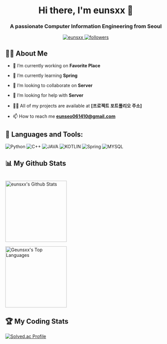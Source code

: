 <h1 align="center">Hi there, I'm eunsxx 👋</h1>
<h3 align="center">A passionate Computer Information Engineering from Seoul</h3>

<p align="center">
  <a href="https://github.com/eunsxx">
    <img src="https://komarev.com/ghpvc/?username=eunsxx&label=Profile%20views&color=0e75b6&style=flat" alt="eunsxx" />
  </a>
  <a href="https://github.com/eunsxx?tab=followers">
    <img src="https://img.shields.io/github/followers/eunsxx?label=Followers" alt="followers">
  </a>
</p>

## 🙋‍♂️ About Me

- 🔭 I’m currently working on **Favorite Place**

- 🌱 I’m currently learning **Spring**

- 👯 I’m looking to collaborate on **Server**

- 🤝 I’m looking for help with **Server**

- 👨‍💻 All of my projects are available at **[프로젝트 포트폴리오 주소]**

- 📫 How to reach me **eunseo061410@gmail.com**


## 🚀 Languages and Tools:
![Python](https://img.shields.io/badge/Python-14354C?style=for-the-badge&logo=python&logoColor=white)
![C++](https://img.shields.io/badge/C%2B%2B-00599C?style=for-the-badge&logo=c%2B%2B&logoColor=white)
![JAVA](https://img.shields.io/badge/Java-ED8B00?style=for-the-badge&logo=openjdk&logoColor=white)
![KOTLIN](https://img.shields.io/badge/Kotlin-0095D5?&style=for-the-badge&logo=kotlin&logoColor=white)
![Spring](https://img.shields.io/badge/Spring-6DB33F?style=for-the-badge&logo=spring&logoColor=white)
![MYSQL](https://img.shields.io/badge/MySQL-00000F?style=for-the-badge&logo=mysql&logoColor=white)



## 📊 My Github Stats

  <br/>
    <a href="https://github.com/eunsxx"><img alt="eunsxx's Github Stats" src="https://github-readme-stats.vercel.app/api?username=eunsxx&show_icons=true&count_private=true&theme=algolia" height="192px"/></a>

  <a href="https://github.com/eunsxx"><img alt="Geunsxx's Top Languages" src="https://github-readme-stats.vercel.app/api/top-langs/?username=eunsxx&langs_count=8&layout=compact&theme=algolia" height="192px"/></a>
  <br/>

## 🏆 My Coding Stats

[![Solved.ac Profile](http://mazassumnida.wtf/api/generate_badge?boj=eunseo120)](https://solved.ac/eunseo120)
